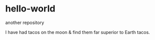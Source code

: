 # hello-world
another repository

I have had tacos on the moon & find them far superior to Earth tacos.

